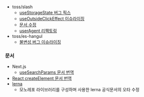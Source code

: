 ###

- toss/slash
  - [useStorageState 버그 픽스](https://github.com/toss/slash/pull/494)
  - [useOutsideClickEffect 이슈라이징](https://github.com/toss/slash/pull/355)
  - [문서 수정](https://github.com/toss/slash/pull/304)
  - [userAgent 리팩토링](https://github.com/toss/slash/pull/290/files)
- toss/es-hangul
  - [불변성 버그 이슈라이징](https://github.com/toss/es-hangul/issues/106)

### 문서

- Next.js
  - [useSearchParams 문서 번역](https://github.com/Nextjs-kr/Nextjs.kr/pull/417)
- [React createElement 문서 번역](https://github.com/reactjs/ko.react.dev/pull/677)
- [lerna](https://github.com/lerna/lerna/pull/3987)
  - 모노레포 라이브러리를 구성하며 사용한 lerna 공식문서의 오타 수정
